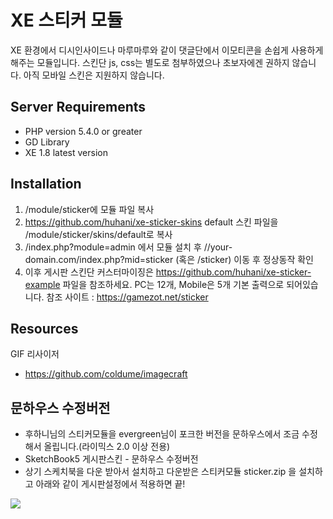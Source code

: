 # XE 스티커 모듈

XE 환경에서 디시인사이드나 마루마루와 같이 댓글단에서 이모티콘을 손쉽게 사용하게 해주는 모듈입니다.
스킨단 js, css는 별도로 첨부하였으나 초보자에겐 권하지 않습니다.
아직 모바일 스킨은 지원하지 않습니다.

## Server Requirements
* PHP version 5.4.0 or greater
* GD Library
* XE 1.8 latest version

## Installation
1. /module/sticker에 모듈 파일 복사
2. https://github.com/huhani/xe-sticker-skins default 스킨 파일을 /module/sticker/skins/default로 복사
3. /index.php?module=admin 에서 모듈 설치 후 //your-domain.com/index.php?mid=sticker (혹은 /sticker) 이동 후 정상동작 확인
4. 이후 게시판 스킨단 커스터마이징은 https://github.com/huhani/xe-sticker-example 파일을 참조하세요. PC는 12개, Mobile은 5개 기본 출력으로 되어있습니다. 참조 사이트 : https://gamezot.net/sticker

## Resources
GIF 리사이저
* https://github.com/coldume/imagecraft

## 문하우스 수정버전
* 후하니님의 스티커모듈을 evergreen님이 포크한 버전을 문하우스에서 조금 수정해서 올립니다.(라이믹스 2.0 이상 전용)
* SketchBook5 게시판스킨 - 문하우스 수정버전
* 상기 스케치북을 다운 받아서 설치하고 다운받은 스티커모듈 sticker.zip 을 설치하고 아래와 같이 게시판설정에서 적용하면 끝!

<img src="https://moonhouse.co.kr/files/attach/images/2021/05/26/edb1470e19ef5447db3a1912d552896b.png">
